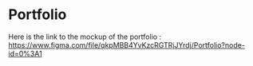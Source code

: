 # Portfolio

Here is the link to the mockup of the portfolio : https://www.figma.com/file/qkpMBB4YvKzcRGTRjJYrdj/Portfolio?node-id=0%3A1
